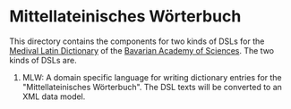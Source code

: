 Mittellateinisches Wörterbuch
=============================

This directory contains the components for two kinds of DSLs for the 
[Medival Latin Dictionary](https://www.mlw.badw.de) of the 
[Bavarian Academy of Sciences](https://badw.de). The two kinds of DSLs are.

1. MLW: A domain specific language for writing dictionary entries
   for the "Mittellateinisches Wörterbuch". The DSL texts will be converted
   to an XML data model.


